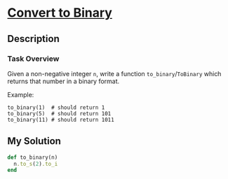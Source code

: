 # [Convert to Binary](https://www.codewars.com/kata/59fca81a5712f9fa4700159a)

## Description
### Task Overview
Given a non-negative integer `n`, write a function `to_binary`/`ToBinary` which returns that number in a binary format.

Example:
```
to_binary(1)  # should return 1
to_binary(5)  # should return 101
to_binary(11) # should return 1011
```

## My Solution
```ruby
def to_binary(n)
  n.to_s(2).to_i
end
```

